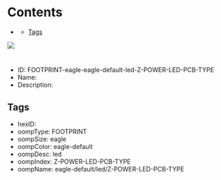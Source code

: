



Contents
========

* [](#)
	* [Tags](#tags)
  
![][im]
# 

- ID: FOOTPRINT-eagle-eagle-default-led-Z-POWER-LED-PCB-TYPE
- Name: 
- Description: 

## Tags

- hexID: 
- oompType: FOOTPRINT
- oompSize: eagle
- oompColor: eagle-default
- oompDesc: led
- oompIndex: Z-POWER-LED-PCB-TYPE
- oompName: eagle-default/led/Z-POWER-LED-PCB-TYPE



[im]: image.png
